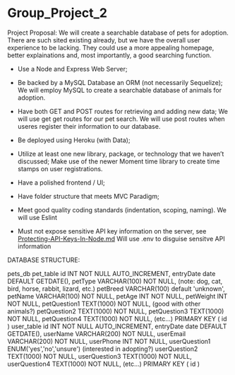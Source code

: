 # Group_Project_2

Project Proposal:
    We will create a searchable database of pets for adoption. There are such sited existing already, but we have the overall user experience to be lacking. They could use a more appealing homepage, better explainations and, most importantly, a good searching function.

* Use a Node and Express Web Server;

* Be backed by a MySQL Database an ORM (not necessarily Sequelize);
    We will employ MySQL to create a searchable database of animals for adoption.

* Have both GET and POST routes for retrieving and adding new data;
    We will use get get routes for our pet search. We will use post routes when useres register their information to our database.

* Be deployed using Heroku (with Data);

* Utilize at least one new library, package, or technology that we haven’t discussed;
    Make use of the newer Moment time library to create time stamps on user registrations.

* Have a polished frontend / UI;

* Have folder structure that meets MVC Paradigm;

* Meet good quality coding standards (indentation, scoping, naming).
    We will use Eslint

* Must not expose sensitive API key information on the server, see [Protecting-API-Keys-In-Node.md](../../../10-nodejs/03-Supplemental/Protecting-API-Keys-In-Node.md)
    Will use .env to disguise sensitve API information


DATABASE STRUCTURE:

pets_db
    pet_table
        id INT NOT NULL AUTO_INCREMENT,
        entryDate date DEFAULT GETDATE(),
        petType VARCHAR(100) NOT NULL, (note: dog, cat, bird, horse, rabbit, lizard, etc.)
        petBreed VARCHAR(100) default 'unknown',
        petName VARCHAR(100) NOT NULL,
        petAge INT NOT NULL,
        petWeight INT NOT NULL,
        petQuestion1 TEXT(1000) NOT NULL, (good with other animals?)
        petQuestion2 TEXT(1000) NOT NULL,
        petQuestion3 TEXT(1000) NOT NULL,
        petQuestion4 TEXT(1000) NOT NULL, (etc...)
        PRIMARY KEY ( id )
    user_table
        id INT NOT NULL AUTO_INCREMENT,
        entryDate date DEFAULT GETDATE(),
        userName VARCHAR(200) NOT NULL,
        userEmail VARCHAR(200) NOT NULL,
        userPhone INT NOT NULL,
        userQuestion1 ENUM('yes','no','unsure') (interested in adopting?)
        userQuestion2 TEXT(1000) NOT NULL,
        userQuestion3 TEXT(1000) NOT NULL,
        userQuestion4 TEXT(1000) NOT NULL, (etc...)
        PRIMARY KEY ( id )